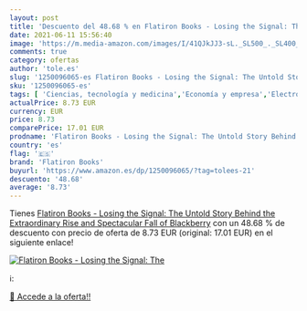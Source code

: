 ```yaml
---
layout: post
title: 'Descuento del 48.68 % en Flatiron Books - Losing the Signal: The '
date: 2021-06-11 15:56:40
image: 'https://m.media-amazon.com/images/I/41QJkJJ3-sL._SL500_._SL400_.jpg'
comments: true
category: ofertas
author: 'tole.es'
slug: '1250096065-es Flatiron Books - Losing the Signal: The Untold Story...'
sku: '1250096065-es'
tags: [ 'Ciencias, tecnología y medicina','Economía y empresa','Electrónica y comunicaciones','Empresa, estrategia y gestión','Hardware y dispositivos portátiles','Industria y sectores económicos','Informática, internet y medios digitales','Libros','Tecnología e ingeniería','flatiron books', ]
actualPrice: 8.73 EUR
currency: EUR
price: 8.73
comparePrice: 17.01 EUR
prodname: 'Flatiron Books - Losing the Signal: The Untold Story Behind the Extraordinary Rise and Spectacular Fall of Blackberry'
country: 'es'
flag: '🇪🇸'
brand: 'Flatiron Books'
buyurl: 'https://www.amazon.es/dp/1250096065/?tag=tolees-21'
descuento: '48.68'
average: '8.73'
---
```


Tienes [Flatiron Books - Losing the Signal: The Untold Story Behind the Extraordinary Rise and Spectacular Fall of Blackberry](https://www.amazon.es/dp/1250096065/?tag=tolees-21) con un 48.68 % de descuento con precio de oferta de 8.73 EUR (original: 17.01 EUR) en el siguiente enlace!

[![Flatiron Books - Losing the Signal: The ](https://m.media-amazon.com/images/I/41QJkJJ3-sL._SL500_._SL400_.jpg)](https://www.amazon.es/dp/1250096065/?tag=tolees-21)

ℹ️:


[🛒 Accede a la oferta!!](https://www.amazon.es/dp/1250096065/?tag=tolees-21)
